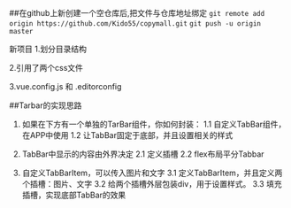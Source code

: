 ##在github上新创建一个空仓库后,把文件与仓库地址绑定
```git remote add origin https://github.com/Kido55/copymall.git```
```git push -u origin master```

新项目
1.划分目录结构

2.引用了两个css文件

3.vue.config.js 和 .editorconfig






##Tarbar的实现思路

1. 如果在下方有一个单独的TarBar组件，你如何封装：
  1.1 自定义TabBar组件，在APP中使用
  1.2 让TabBar固定于底部，并且设置相关的样式
  
2. TabBar中显示的内容由外界决定
  2.1 定义插槽    <slot></slot>
  2.2 flex布局平分Tabbar

3. 自定义TabBarItem，可以传入图片和文字
  3.1 定义TabBarItem，并且定义两个插槽：图片、文字
  3.2 给两个插槽外层包装div，用于设置样式。
  3.3 填充插槽，实现底部TabBar的效果




































